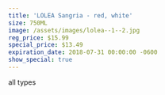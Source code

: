 ```yaml
---
title: 'LOLEA Sangria - red, white'
size: 750ML
image: /assets/images/lolea--1--2.jpg
reg_price: $15.99
special_price: $13.49
expiration_date: 2018-07-31 00:00:00 -0600
show_special: true
---
```


all types